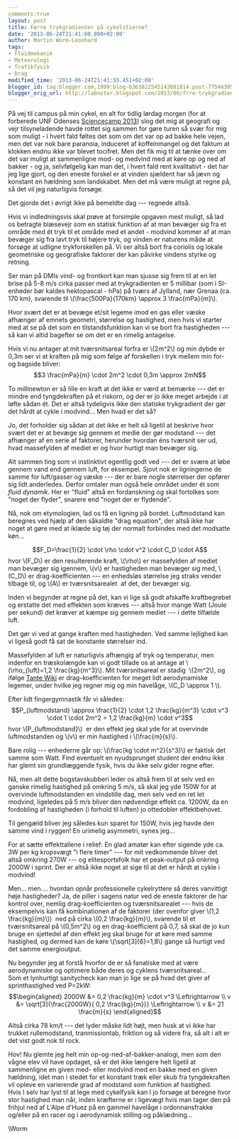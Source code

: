 ```yaml
---
comments:true
layout: post
title: Færre trykgradienter på cykelstierne?
date: '2013-06-24T21:41:00.000+02:00'
author: Martin Worm-Leonhard
tags:
- Fluidmekanik
- Meteorologi
- Trafikfysik
- Drag
modified_time: '2013-06-24T21:41:55.451+02:00'
blogger_id: tag:blogger.com,1999:blog-6363822545143881814.post-7754630530672821341
blogger_orig_url: http://labnoter.blogspot.com/2013/06/frre-trykgradienter-pa-cykelstierne.html
---
```


På vej til campus på min cykel, en alt for tidlig lørdag morgen (for at
forberede UNF Odenses [Sciencecamp
2013](http://odense.unf.dk/sommercamp-intro.php)) slog det mig at
geografi og vejr tilsyneladende havde rottet sig sammen for gøre turen
så svær for mig som muligt - i hvert fald føltes det som om det var op
ad bakke hele vejen, men det var nok bare paranoia, induceret af
koffeinmangel og det faktum at klokken endnu ikke var blevet tocifret.
Men det fik mig til at tænke over om det var muligt at sammenligne mod-
og medvind med at køre op og ned af bakker - og ja, selvfølgelig kan man
det, i hvert fald rent kvalitativt - det har jeg lige gjort, og den
eneste forskel er at vinden sjældent har så jævn og konstant en hældning
som landskabet. Men det må være muligt at regne på, så det vil jeg
naturligvis forsøge.

Det gjorde det i øvrigt ikke på bemeldte dag --- regnede altså.

Hvis vi indledningsvis skal prøve at forsimple opgaven mest muligt, så
lad os betragte blæsevejr som en statisk funktion af at man bevæger sig
fra et område med ét tryk til et område med et andet - modvind kommer af
at man bevæger sig fra lavt tryk til højere tryk, og vinden er naturens
måde at forsøge at udligne trykforskellen på. Vi ser altså bort fra
coriolis og lokale geometriske og geografiske faktorer der kan påvirke
vindens styrke og retning.

Ser man på DMIs vind- og frontkort kan man sjusse sig frem til at en let
brise på 5-8 m/s cirka passer med at trykgradienten er 5 millibar (som i
SI-enheder bør kaldes hektopascal - hPa) på tværs af Jylland, nær Grenaa
(ca. 170 km), svarende til \\(\frac{500Pa}{170km} \approx 3 \frac{mPa}{m}\\).

Hvor svært det er at bevæge et/sit legeme imod en gas eller væske
afhænger af emnets geometri, størrelse og hastighed, men hvis vi starter
med at se på det som en tilstandsfunktion kan vi se bort fra hastigheden --- 
så kan vi altid bagefter se om det er en rimelig antagelse.

Hvis vi nu antager at mit tværsnitsareal forfra er \\(2m^2\\) og min
dybde er 0,3m ser vi at kraften på mig som følge af forskellen i tryk
mellem min for- og bagside bliver: $$3 \frac{mPa}{m} \cdot 2m^2 \cdot 0,3m \approx 2mN$$ 

To millinewton er så lille en kraft at det
ikke er værd at bemærke --- det er mindre end tyngdekraften på et riskorn,
og der er jo ikke meget arbejde i at løfte sådan ét. Det er altså
tydeligvis ikke den statiske trykgradient der gør det hårdt at cykle i
modvind... Men hvad er det så?

Jo, det forholder sig sådan at det ikke er helt så ligetil at beskrive
hvor svært det er at bevæge sig gennem et medie der gør modstand --- det
afhænger af en serie af faktorer, herunder hvordan éns tværsnit ser ud,
hvad massefylden af mediet er og hvor hurtigt man bevæger sig. 

Alt sammen ting som vi instinktivt egentlig godt ved --- det er svære at løbe
gennem vand end gennem luft, for eksempel. Sjovt nok er ligningerne de
samme for luft/gasser og væske --- der er bare nogle størrelser der
opfører sig lidt anderledes. Derfor omtaler man også hele området under
ét som _fluid dynamik_. Her er "fluid" altså en fordanskning og skal
fortolkes som "noget der flyder", snarere end "noget der er flydende".

Nå, nok om etymologien, lad os få en ligning på bordet.
Luftmodstand kan beregnes ved hjælp af den såkaldte "drag equation", der
altså ikke har noget at gøre med at iklæde sig tøj der normalt forbindes
med det modsatte køn...

$$F_D=\frac{1}{2} \cdot \rho \cdot v^2 \cdot C_D \cdot A$$
hvor \\(F_D\\) er den resulterende kraft, \\(\rho\\) er massefylden af
mediet man bevæger sig igennem, \\(v\\) er hastigheden man bevæger sig
med, \\(C_D\\) er drag-koefficienten --- en enhedsløs størrelse jeg
straks vender tilbage til, og \\(A\\) er tværsnitsarealet  af det, der
bevæger sig.

Inden vi begynder at regne på det, kan vi lige så godt afskaffe
kraftbegrebet og erstatte det med effekten som kræves --- altså hvor mange
Watt (Joule per sekund) det kræver at kæmpe sig gennem mediet --- i dette
tilfælde luft. 

Det gør vi ved at gange kraften med hastigheden. Ved
samme lejlighed kan vi ligeså godt få sat de konstante størrelser ind.

Massefylden af luft er naturligvis afhængig af tryk og temperatur, men
indenfor en træskolængde kan vi godt tillade os at antage at
\\(\rho_{luft}=1,2 \frac{kg}{m^3}\\). Mit tværsnitsareal er stadig
 \\(2m^2\\), og ifølge [Tante
Wiki](http://en.wikipedia.org/wiki/Drag_coefficient) er
drag-koefficienten for meget lidt aerodynamiske legemer, under hvilke
jeg regner mig og min havelåge, \\(C_D \approx 1 \\). 

Efter lidt fingergymnastik får vi således: $$P_{luftmodstand} \approx
\frac{1}{2} \cdot 1,2 \frac{kg}{m^3} \cdot v^3 \cdot 1 \cdot
2m^2 = 1,2 \frac{kg}{m} \cdot v^3$$ hvor \\(P_{luftmodstand}\\)
 er den effekt jeg skal yde for at overvinde luftmodstanden og \\(v\\)
er min hastighed i \\(\frac{m}{s}\\). 

Bare rolig --- enhederne går op: \\(\frac{kg \cdot m^2}{s^3}\\) er faktisk det samme som Watt. 
Find eventuelt en nyudsprunget student der endnu ikke har glemt sin
grundlæggende fysik, hvis du ikke selv gider regne efter.

Nå, men alt dette bogstavskubberi leder os altså frem til at selv ved en
ganske rimelig hastighed på omkring 5 m/s, så skal jeg yde 150W for at
overvinde luftmodstanden en vindstille dag, men selv ved en ret let
modvind, ligeledes på 5 m/s bliver den nødvendige effekt ca. 1200W, da
en fordobling af hastigheden (i forhold til luften) jo ottedobler
effektbehovet. 

Til gengæld bliver jeg således kun sparet for 150W, hvis
jeg havde den samme vind i ryggen! En urimelig asymmetri, synes jeg...

For at sætte effekttallene i relief: En glad amatør kan efter sigende
yde ca. 3W per kg kropsvægt "i flere timer" --- for mit vedkommende bliver
det altså omkring 270W --- og elitesportsfolk har et peak-output på
onkring 2000W i sprint. Der er altså ikke noget at sige til at det er
hårdt at cykle i modvind!

Men... men.... hvordan opnår professionelle cykelryttere så deres
vanvittigt høje hastigheder? Ja, de piller i sagens natur ved de eneste
faktorer de har kontrol over, nemlig drag-koefficienten og
tværsnitsarealet --- hvis de eksempelvis kan få kombinationen af de
faktorer (der ovenfor giver \\(1,2 \frac{kg}{m}\\))  ned på cirka
\\(0,2 \frac{kg}{m}\\), svarende til et tværsnitsareal på \\(0,5m^2\\)
og en drag-koefficient på 0,7, så skal de jo kun bruge en sjettedel af
den effekt jeg skal bruge for at køre med samme hastighed, og dermed kan
de køre \\(\sqrt[3]{6}=1,8\\) gange så hurtigt ved det samme
energioutput. 

Nu begynder jeg at forstå hvorfor de er så fanatiske med
at være aerodynamiske og optimere både deres og cyklens
tværsnitsareal...  
Som et lynhurtigt sanitycheck kan man jo lige se på
hvad det giver af sprinthastighed ved P=2kW: $$\begin{aligned} 2000W
&= 0,2 \frac{kg}{m} \cdot v^3 \Leftrightarrow \\ v &=
\sqrt[3]{\frac{2000W}{ 0,2 \frac{kg}{m}}} \Leftrightarrow \\ v
&= 21 \frac{m}{s} \end{aligned}$$ 

Altså cirka 78 km/t --- det lyder
måske lidt højt, men husk at vi ikke har trukket rullemodstand,
tranmissiontab, friktion og så videre fra, så alt i alt er det vist godt
nok til rock.

Hov! Nu glemte jeg helt min op-og-ned-af-bakker-analogi, men som den
vågne elev vil have opdaget, så er det ikke længere helt ligetil at
sammenligne en given med- eller modvind med en bakke med en given
hældning, idet man i stedet for et konstant træk eller skub fra
tyngdekraften vil opleve en varierende grad af modstand som funktion af
hastighed.  
Hvis I selv har lyst til at lege med cykelfysik kan I jo forsøge at
beregne hvor stor hastighed man når, inden kræfterne er i ligevægt hvis
man tager den på frihjul ned af L'Alpe d'Huez på en gammel havelåge i
ordonnansfrakke og/eller på en racer og i aerodynamisk stilling og
påklædning...

\\Worm
